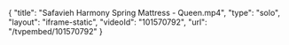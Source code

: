 {
    "title": "Safavieh Harmony Spring Mattress - Queen.mp4",
    "type": "solo",
    "layout": "iframe-static",
    "videoId": "101570792",
    "url": "\/tvpembed\/101570792"
}